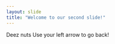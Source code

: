 ```yaml
--- 
layout: slide 
title: "Welcome to our second slide!"
---
```

Deez nuts
Use your left arrow to go back!
